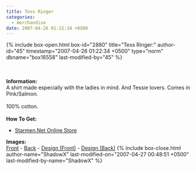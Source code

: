 ```yaml
---
title: Tess Ringer
categories:
  - merchandise
date: 2007-04-26 01:22:34 +0500
---
```

{% include box-open.html box-id="2880" title="Tess Ringer:" author-id="45" timestamp="2007-04-26 01:22:34 +0500" type="norm" dbname="box16558" last-modified-by="45" %}
	<center>
	<imgalphapng src="/merchandise/images/smn_tess_title.png" width="350" height="350" border="0" alt="Tess Ringer'" />
	</center>
	<br /><br />
	<b>Information:</b>
	<br />
	A shirt made especially with the ladies in mind. And Tessie lovers. Comes in Pink/Salmon.
	<br /><br />
	100% cotton.
	<br /><br />
	<b>How To Get:</b>
	<br />
	<ul>
	<li><a href="http://www.cafepress.com/starmen.11876765">Starmen.Net Online Store</a></li>
	</ul>
	<b>Images:</b>
	<br />
	<a href="/merchandise/images/smn_tess_front.jpg">Front</a> - <a href="/merchandise/images/smn_tess_back.jpg">Back</a> - <a href="/merchandise/images/smn_tess_fdesign.jpg">Design (Front)</a> - 
	<a href="/merchandise/images/smn_tess_bdesign.jpg">Design (Back)</a>
{% include box-close.html author-name="ShadowX" last-modified-on="2007-04-27 00:48:51 +0500" last-modified-by-name="ShadowX" %}
